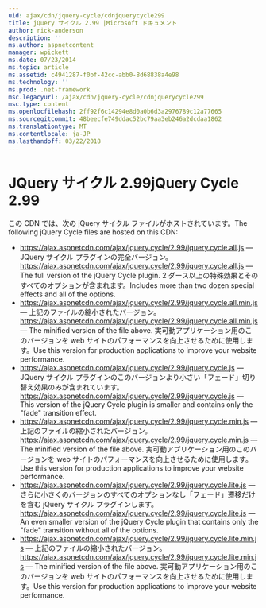 ```yaml
---
uid: ajax/cdn/jquery-cycle/cdnjquerycycle299
title: jQuery サイクル 2.99 |Microsoft ドキュメント
author: rick-anderson
description: ''
ms.author: aspnetcontent
manager: wpickett
ms.date: 07/23/2014
ms.topic: article
ms.assetid: c4941287-f0bf-42cc-abb0-8d68838a4e98
ms.technology: ''
ms.prod: .net-framework
msc.legacyurl: /ajax/cdn/jquery-cycle/cdnjquerycycle299
msc.type: content
ms.openlocfilehash: 2ff92f6c14294e8d0a0b6d3a2976789c12a77665
ms.sourcegitcommit: 48beecfe749ddac52bc79aa3eb246a2dcdaa1862
ms.translationtype: MT
ms.contentlocale: ja-JP
ms.lasthandoff: 03/22/2018
---
```

<a name="jquery-cycle-299"></a><span data-ttu-id="959c7-102">JQuery サイクル 2.99</span><span class="sxs-lookup"><span data-stu-id="959c7-102">jQuery Cycle 2.99</span></span>
====================
<span data-ttu-id="959c7-103">この CDN では、次の jQuery サイクル ファイルがホストされています。</span><span class="sxs-lookup"><span data-stu-id="959c7-103">The following jQuery Cycle files are hosted on this CDN:</span></span>

- <span data-ttu-id="959c7-104">https://ajax.aspnetcdn.com/ajax/jquery.cycle/2.99/jquery.cycle.all.js &mdash; JQuery サイクル プラグインの完全バージョン。</span><span class="sxs-lookup"><span data-stu-id="959c7-104">https://ajax.aspnetcdn.com/ajax/jquery.cycle/2.99/jquery.cycle.all.js &mdash; The full version of the jQuery Cycle plugin.</span></span> <span data-ttu-id="959c7-105">2 ダース以上の特殊効果とそのすべてのオプションが含まれます。</span><span class="sxs-lookup"><span data-stu-id="959c7-105">Includes more than two dozen special effects and all of the options.</span></span>
- <span data-ttu-id="959c7-106">https://ajax.aspnetcdn.com/ajax/jquery.cycle/2.99/jquery.cycle.all.min.js &mdash; 上記のファイルの縮小されたバージョン。</span><span class="sxs-lookup"><span data-stu-id="959c7-106">https://ajax.aspnetcdn.com/ajax/jquery.cycle/2.99/jquery.cycle.all.min.js &mdash; The minified version of the file above.</span></span> <span data-ttu-id="959c7-107">実可動アプリケーション用のこのバージョンを web サイトのパフォーマンスを向上させるために使用します。</span><span class="sxs-lookup"><span data-stu-id="959c7-107">Use this version for production applications to improve your website performance.</span></span>
- <span data-ttu-id="959c7-108">https://ajax.aspnetcdn.com/ajax/jquery.cycle/2.99/jquery.cycle.js &mdash; JQuery サイクル プラグインのこのバージョンより小さい「フェード」切り替え効果のみが含まれています。</span><span class="sxs-lookup"><span data-stu-id="959c7-108">https://ajax.aspnetcdn.com/ajax/jquery.cycle/2.99/jquery.cycle.js &mdash; This version of the jQuery Cycle plugin is smaller and contains only the "fade" transition effect.</span></span>
- <span data-ttu-id="959c7-109">https://ajax.aspnetcdn.com/ajax/jquery.cycle/2.99/jquery.cycle.min.js &mdash; 上記のファイルの縮小されたバージョン。</span><span class="sxs-lookup"><span data-stu-id="959c7-109">https://ajax.aspnetcdn.com/ajax/jquery.cycle/2.99/jquery.cycle.min.js &mdash; The minified version of the file above.</span></span> <span data-ttu-id="959c7-110">実可動アプリケーション用のこのバージョンを web サイトのパフォーマンスを向上させるために使用します。</span><span class="sxs-lookup"><span data-stu-id="959c7-110">Use this version for production applications to improve your website performance.</span></span>
- <span data-ttu-id="959c7-111">https://ajax.aspnetcdn.com/ajax/jquery.cycle/2.99/jquery.cycle.lite.js &mdash; さらに小さくのバージョンのすべてのオプションなし「フェード」遷移だけを含む jQuery サイクル プラグインします。</span><span class="sxs-lookup"><span data-stu-id="959c7-111">https://ajax.aspnetcdn.com/ajax/jquery.cycle/2.99/jquery.cycle.lite.js &mdash; An even smaller version of the jQuery Cycle plugin that contains only the "fade" transition without all of the options.</span></span>
- <span data-ttu-id="959c7-112">https://ajax.aspnetcdn.com/ajax/jquery.cycle/2.99/jquery.cycle.lite.min.js &mdash; 上記のファイルの縮小されたバージョン。</span><span class="sxs-lookup"><span data-stu-id="959c7-112">https://ajax.aspnetcdn.com/ajax/jquery.cycle/2.99/jquery.cycle.lite.min.js &mdash; The minified version of the file above.</span></span> <span data-ttu-id="959c7-113">実可動アプリケーション用のこのバージョンを web サイトのパフォーマンスを向上させるために使用します。</span><span class="sxs-lookup"><span data-stu-id="959c7-113">Use this version for production applications to improve your website performance.</span></span>
